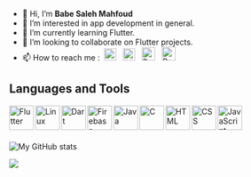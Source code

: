 - 👋 Hi, I’m **Babe Saleh Mahfoud**
- 👀 I’m interested in 
app development in general.
- 🌱 I’m currently learning Flutter.
- 💞️ I’m looking to collaborate on Flutter projects. <br />
- 📫 How to reach me :&nbsp;
     [<img  alt="Babe Saleh Mahfoud | LinkedIn" width="22px" src="https://cdn-icons-png.flaticon.com/512/174/174857.png" />][linkedin] &nbsp;
     [<img  alt="Babe Saleh Mahfoud | Telegram" width="22px" src="https://upload.wikimedia.org/wikipedia/commons/thumb/8/82/Telegram_logo.svg/2048px-Telegram_logo.svg.png" />][telegram] &nbsp;
     <img  alt="Babe Saleh Mahfoud | Hackerrank" width="24px" src="https://cdn4.iconfinder.com/data/icons/logos-and-brands/512/160_Hackerrank_logo_logos-512.png" /> &nbsp;
     <img  alt="Babe Saleh Mahfoud | LeetCode" width="25px" src="https://upload.wikimedia.org/wikipedia/commons/1/19/LeetCode_logo_black.png" />
    

## Languages and Tools
<img align="left" alt="Flutter" width="44px" src="https://img.icons8.com/fluency/344/flutter.png" /> 
<img align="left" alt="Linux" width="44px" src="https://www.freepnglogos.com/uploads/linux-png/file-icons-flat-linux-svg-wikimedia-commons-6.png" /> 
<img align="left" alt="Dart" width="44px" src="https://img.icons8.com/color/344/dart.png" /> 
<img align="left" alt="Firebase" width="44px" src="https://img.icons8.com/color/344/firebase.png" /> 
<img align="left" alt="Java" width="44px" src="https://img.icons8.com/color/344/java-coffee-cup-logo--v1.png" /> 
<img align="left" alt="C" width="44px" src="https://img.icons8.com/color/344/c-programming.png" /> 
<img align="left" alt="HTML" width="44px" src="https://img.icons8.com/color/344/html-5--v1.png" />
<img align="left" alt="CSS" width="44px" src="https://img.icons8.com/color/344/css3.png"/>  
<img align="left" alt="JavaScript" width="44px" src="https://img.icons8.com/color/344/javascript--v1.png" />  <br/>


[telegram]: https://t.me/Babe_Saleh_Mahfoud
[linkedin]: https://www.linkedin.com/in/babe-saleh-mahfoud-519b52200/
<br /> <br /> 
![My GitHub stats](https://github-readme-stats.vercel.app/api?username=babe-saleh-mahfoud&show_icons=true&theme=radical&count_private=true)

![](https://komarev.com/ghpvc/?username=babe-saleh-mahfoud)

<!---
babe-saleh-mahfoud/babe-saleh-mahfoud is a ✨ special ✨ repository because its `README.md` (this file) appears on your GitHub profile.
You can click the Preview link to take a look at your changes.
--->
